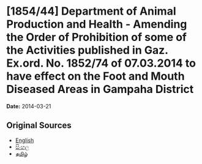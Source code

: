# [1854/44] Department of Animal Production and Health - Amending the Order of Prohibition of some of the Activities published in Gaz. Ex.ord. No. 1852/74 of 07.03.2014 to have effect on the Foot and Mouth Diseased Areas in Gampaha District

**Date:** 2014-03-21

## Original Sources

- [English](https://documents.gov.lk/view/extra-gazettes/2014/3/1854-44_E.pdf)
- [සිංහල](https://documents.gov.lk/view/extra-gazettes/2014/3/1854-44_S.pdf)
- [தமிழ்](https://documents.gov.lk/view/extra-gazettes/2014/3/1854-44_T.pdf)

